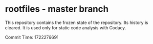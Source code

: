 # rootfiles - master branch

This repository contains the frozen state of the repository.
Its history is cleared. It is used only for static code
analysis with Codacy.

Commit Time: 1722276691